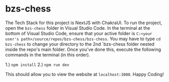 # bzs-chess
The Tech Stack for this project is NextJS with ChakraUI. To run the project, open the `bzs-chess` folder in Visual Studio Code. 
In the terminal at the bottom of Visual Studio Code, ensure that your active folder is `C:<your user's path>/source/repos/bzs-chess/bzs-chess`. You may have to type `cd bzs-chess` to change your directory to the 2nd `bzs-chess folder nested inside the repo's main folder. Once you've done this, execute the following commands in the terminal (in this order).

1.) `npm install`
2.) `npm run dev`

This should allow you to view the website at `localhost:3000`. Happy Coding!
